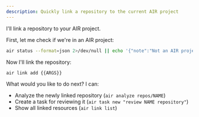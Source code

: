```yaml
---
description: Quickly link a repository to the current AIR project
---
```


I'll link a repository to your AIR project.

First, let me check if we're in an AIR project:

```bash
air status --format=json 2>/dev/null || echo '{"note":"Not an AIR project. Use air init to create one."}'
```

Now I'll link the repository:

```bash
air link add {{ARGS}}
```

What would you like to do next? I can:
- Analyze the newly linked repository (`air analyze repos/NAME`)
- Create a task for reviewing it (`air task new "review NAME repository"`)
- Show all linked resources (`air link list`)
